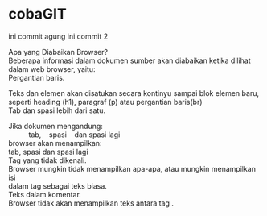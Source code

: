 # cobaGIT
ini commit agung
ini commit 2

<!DOCTYPE html>
<html lang="en">
<head>
    <meta charset="UTF-8">
    <meta http-equiv="X-UA-Compatible" content="IE=edge">
    <meta name="viewport" content="width=device-width, initial-scale=1.0">
    <title>Hal-hal yang diabaikan browser</title>
</head>
<body>
    Apa yang Diabaikan Browser?<br>
    Beberapa informasi dalam dokumen sumber akan diabaikan ketika dilihat<br> 
    dalam web browser, yaitu:<br>
    Pergantian baris.
    <p>Teks dan elemen akan disatukan secara kontinyu sampai blok elemen baru,<br> 
    seperti heading (h1), paragraf (p) atau pergantian baris(br)<br>
    Tab dan spasi lebih dari satu.<br></p> 
    Jika dokumen mengandung:<br>
    <dd>tab,  &nbsp;&nbsp;   spasi &nbsp;&nbsp; dan spasi lagi</dd>
    browser akan menampilkan:<br>
    tab, spasi dan spasi lagi<br>
    Tag yang tidak dikenali. <br>
    Browser mungkin tidak menampilkan apa-apa, atau mungkin menampilkan isi <br>
    dalam tag sebagai teks biasa.<br>
    Teks dalam komentar.<br> 
    Browser tidak akan menampilkan teks antara tag <!-- dan -->.<br>
</body>
</html>

